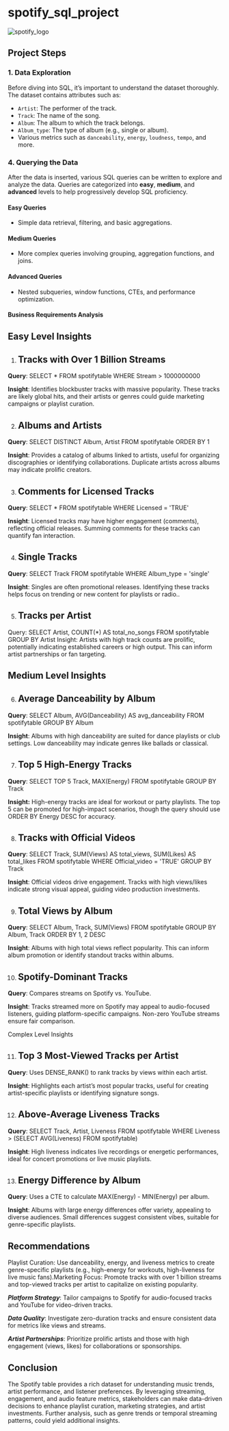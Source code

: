# spotify_sql_project
![spotify_logo](https://github.com/user-attachments/assets/cfe9dd95-6204-4343-98b3-b2d73d3a7756)
## Project Steps

### 1. Data Exploration
Before diving into SQL, it’s important to understand the dataset thoroughly. The dataset contains attributes such as:
- `Artist`: The performer of the track.
- `Track`: The name of the song.
- `Album`: The album to which the track belongs.
- `Album_type`: The type of album (e.g., single or album).
- Various metrics such as `danceability`, `energy`, `loudness`, `tempo`, and more.

### 4. Querying the Data
After the data is inserted, various SQL queries can be written to explore and analyze the data. Queries are categorized into **easy**, **medium**, and **advanced** levels to help progressively develop SQL proficiency.

#### Easy Queries
- Simple data retrieval, filtering, and basic aggregations.
  
#### Medium Queries
- More complex queries involving grouping, aggregation functions, and joins.
  
#### Advanced Queries
- Nested subqueries, window functions, CTEs, and performance optimization.

#### Business Requirements Analysis

## Easy Level Insights

1. ## Tracks with Over 1 Billion Streams
**Query**: SELECT * FROM spotifytable WHERE Stream > 1000000000

**Insight**: Identifies blockbuster tracks with massive popularity. These tracks are likely global hits, and their artists or genres could guide marketing campaigns or playlist curation.


2. ## Albums and Artists
**Query**: SELECT DISTINCT Album, Artist FROM spotifytable ORDER BY 1

**Insight**: Provides a catalog of albums linked to artists, useful for organizing discographies or identifying collaborations. Duplicate artists across albums may indicate prolific creators.


3. ## Comments for Licensed Tracks
**Query**: SELECT * FROM spotifytable WHERE Licensed = 'TRUE'

**Insight**: Licensed tracks may have higher engagement (comments), reflecting official releases. Summing comments for these tracks can quantify fan interaction.


4. ## Single Tracks
**Query**: SELECT Track FROM spotifytable WHERE Album_type = 'single'

**Insight**: Singles are often promotional releases. Identifying these tracks helps focus on trending or new content for playlists or radio..


5. ## Tracks per Artist
Query: SELECT Artist, COUNT(*) AS total_no_songs FROM spotifytable GROUP BY Artist
Insight: Artists with high track counts are prolific, potentially indicating established careers or high output. This can inform artist partnerships or fan targeting.

## Medium Level Insights
6. ## Average Danceability by Album
**Query**: SELECT Album, AVG(Danceability) AS avg_danceability FROM spotifytable GROUP BY Album

**Insight**: Albums with high danceability are suited for dance playlists or club settings. Low danceability may indicate genres like ballads or classical.



7. ## Top 5 High-Energy Tracks
**Query**: SELECT TOP 5 Track, MAX(Energy) FROM spotifytable GROUP BY Track

**Insight:** High-energy tracks are ideal for workout or party playlists. The top 5 can be promoted for high-impact scenarios, though the query should use ORDER BY Energy DESC for accuracy.



8. ## Tracks with Official Videos
**Query**: SELECT Track, SUM(Views) AS total_views, SUM(Likes) AS total_likes FROM spotifytable WHERE Official_video = 'TRUE' GROUP BY Track

**Insight**: Official videos drive engagement. Tracks with high views/likes indicate strong visual appeal, guiding video production investments.



9. ## Total Views by Album
**Query**: SELECT Album, Track, SUM(Views) FROM spotifytable GROUP BY Album, Track ORDER BY 1, 2 DESC

**Insight**: Albums with high total views reflect popularity. This can inform album promotion or identify standout tracks within albums.



10. ## Spotify-Dominant Tracks
**Query**: Compares streams on Spotify vs. YouTube.

**Insight**: Tracks streamed more on Spotify may appeal to audio-focused listeners, guiding platform-specific campaigns. Non-zero YouTube streams ensure fair comparison.

Complex Level Insights





11. ## Top 3 Most-Viewed Tracks per Artist
**Query**: Uses DENSE_RANK() to rank tracks by views within each artist.

**Insight**: Highlights each artist’s most popular tracks, useful for creating artist-specific playlists or identifying signature songs.



12. ## Above-Average Liveness Tracks
**Query**: SELECT Track, Artist, Liveness FROM spotifytable WHERE Liveness > (SELECT AVG(Liveness) FROM spotifytable)

**Insight**: High liveness indicates live recordings or energetic performances, ideal for concert promotions or live music playlists.



13. ## Energy Difference by Album
**Query**: Uses a CTE to calculate MAX(Energy) - MIN(Energy) per album.

**Insight**: Albums with large energy differences offer variety, appealing to diverse audiences. Small differences suggest consistent vibes, suitable for genre-specific playlists.

## Recommendations
Playlist Curation: Use danceability, energy, and liveness metrics to create genre-specific playlists (e.g., high-energy for workouts, high-liveness for live music fans).Marketing Focus: Promote tracks with over 1 billion streams and top-viewed tracks per artist to capitalize on existing popularity.

***Platform Strategy***: Tailor campaigns to Spotify for audio-focused tracks and YouTube for video-driven tracks.


***Data Quality***: Investigate zero-duration tracks and ensure consistent data for metrics like views and streams.


***Artist Partnerships***: Prioritize prolific artists and those with high engagement (views, likes) for collaborations or sponsorships.

## Conclusion

The Spotify table provides a rich dataset for understanding music trends, artist performance, and listener preferences. By leveraging streaming, engagement, and audio feature metrics, stakeholders can make data-driven decisions to enhance playlist curation, marketing strategies, and artist investments. Further analysis, such as genre trends or temporal streaming patterns, could yield additional insights.

